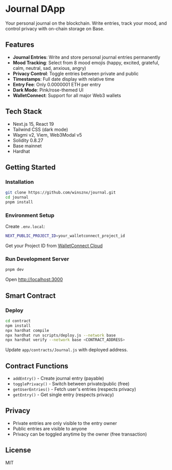 # Journal DApp

Your personal journal on the blockchain. Write entries, track your mood, and control privacy with on-chain storage on Base.

## Features

- **Journal Entries**: Write and store personal journal entries permanently
- **Mood Tracking**: Select from 8 mood emojis (happy, excited, grateful, calm, neutral, sad, anxious, angry)
- **Privacy Control**: Toggle entries between private and public
- **Timestamps**: Full date display with relative time
- **Entry Fee**: Only 0.0000001 ETH per entry
- **Dark Mode**: Pink/rose-themed UI
- **WalletConnect**: Support for all major Web3 wallets

## Tech Stack

- Next.js 15, React 19
- Tailwind CSS (dark mode)
- Wagmi v2, Viem, Web3Modal v5
- Solidity 0.8.27
- Base mainnet
- Hardhat

## Getting Started

### Installation

```bash
git clone https://github.com/winsznx/journal.git
cd journal
pnpm install
```

### Environment Setup

Create `.env.local`:
```bash
NEXT_PUBLIC_PROJECT_ID=your_walletconnect_project_id
```

Get your Project ID from [WalletConnect Cloud](https://cloud.walletconnect.com/)

### Run Development Server

```bash
pnpm dev
```

Open [http://localhost:3000](http://localhost:3000)

## Smart Contract

### Deploy

```bash
cd contract
npm install
npx hardhat compile
npx hardhat run scripts/deploy.js --network base
npx hardhat verify --network base <CONTRACT_ADDRESS>
```

Update `app/contracts/Journal.js` with deployed address.

## Contract Functions

- `addEntry()` - Create journal entry (payable)
- `togglePrivacy()` - Switch between private/public (free)
- `getUserEntries()` - Fetch user's entries (respects privacy)
- `getEntry()` - Get single entry (respects privacy)

## Privacy

- Private entries are only visible to the entry owner
- Public entries are visible to anyone
- Privacy can be toggled anytime by the owner (free transaction)

## License

MIT
